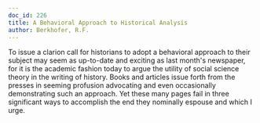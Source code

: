 ```yaml
---
doc_id: 226
title: A Behavioral Approach to Historical Analysis
author: Berkhofer, R.F.
---
```


To issue a clarion call for historians to adopt a behavioral
approach to their subject may seem as up-to-date and exciting as
last month's newspaper, for it is the academic fashion today to
argue the utility of social science theory in the writing of
history.  Books and articles issue forth from the presses in
seeming profusion advocating and even occasionally demonstrating
such an approach.  Yet these many pages fail in three significant
ways to accomplish the end they nominally espouse and which I urge.